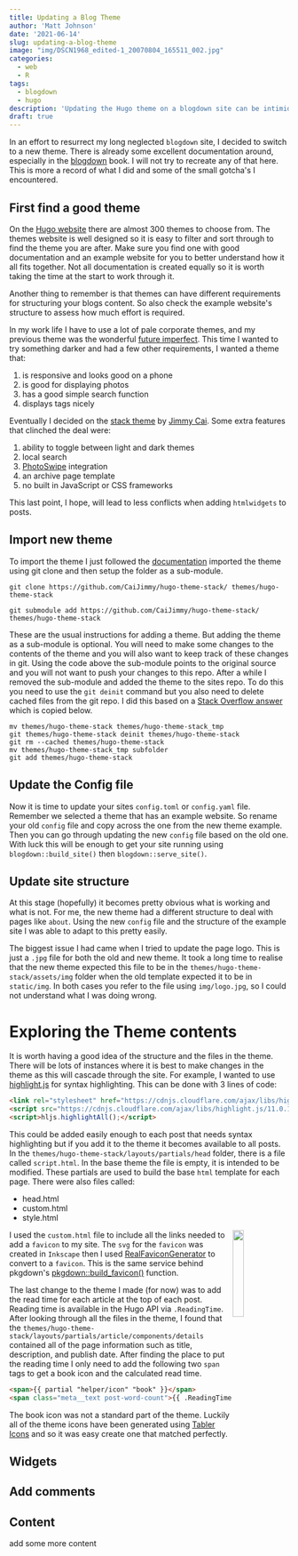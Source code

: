 ```yaml
---
title: Updating a Blog Theme
author: 'Matt Johnson'
date: '2021-06-14'
slug: updating-a-blog-theme
image: "img/DSCN1968_edited-1_20070804_165511_002.jpg"
categories:
  - web
  - R
tags:
  - blogdown
  - hugo
description: 'Updating the Hugo theme on a blogdown site can be intimidating, the trick is to pick a theme with good documentation and an example site.'
draft: true
---
```




In an effort to resurrect my long neglected `blogdown` site, I decided to switch to a new theme. There is already some excellent documentation around, especially in the [blogdown](https://bookdown.org/yihui/blogdown/other-themes.html#other-themes) book. I will not try to recreate any of that here. This is more a record of what I did and some of the small gotcha's I encountered.


## First find a good theme 

On the [Hugo website](https://themes.gohugo.io/) there are almost 300 themes to choose from. The themes website is well designed so it is easy to filter and sort through to find the theme you are after. Make sure you find one with good documentation and an example website for you to better understand how it all fits together. Not all documentation is created equally so it is worth taking the time at the start to work through it. 

Another thing to remember is that themes can have different requirements for structuring your blogs content. So also check the example website's structure to assess how much effort is required. 

In my work life I have to use a lot of pale corporate themes, and my previous theme was the wonderful [future imperfect](https://themes.gohugo.io/future-imperfect/). This time I wanted to try something darker and had a few other requirements, I wanted a theme that:

1. is responsive and looks good on a phone
2. is good for displaying photos
3. has a good simple search function
4. displays tags nicely

Eventually I decided on the [stack theme](https://themes.gohugo.io/hugo-theme-stack/) by [Jimmy Cai](https://jimmycai.com/). Some extra features that clinched the deal were:

1. ability to toggle between light and dark themes
2. local search
3. [PhotoSwipe](https://photoswipe.com/) integration
4. an archive page template
5. no built in JavaScript or CSS frameworks

This last point, I hope, will lead to less conflicts when adding `htmlwidgets` to posts.


## Import new theme 

To import the theme I just followed the [documentation](https://docs.stack.jimmycai.com/getting-started) imported the theme using git clone and then setup the folder as a sub-module.

```console
git clone https://github.com/CaiJimmy/hugo-theme-stack/ themes/hugo-theme-stack

git submodule add https://github.com/CaiJimmy/hugo-theme-stack/ themes/hugo-theme-stack
```

These are the usual instructions for adding a theme. But adding the theme as a sub-module is optional. You will need to make some changes to the contents of the theme and you will also want to keep track of these changes in git. Using the code above the sub-module points to the original source and you will not want to push your changes to this repo. After a while I removed the sub-module and added the theme to the sites repo. To do this you need to use the `git deinit` command but you also need to delete cached files from the git repo. I did this based on a [Stack Overflow answer](https://stackoverflow.com/a/26752628/1498485) which is copied below.

```console
mv themes/hugo-theme-stack themes/hugo-theme-stack_tmp
git themes/hugo-theme-stack deinit themes/hugo-theme-stack
git rm --cached themes/hugo-theme-stack
mv themes/hugo-theme-stack_tmp subfolder
git add themes/hugo-theme-stack
```


## Update the Config file

Now it is time to update your sites `config.toml` or `config.yaml` file. Remember we selected a theme that has an example website. So rename your old `config` file and copy across the one from the new theme example. Then you can go through updating the new `config` file based on the old one. With luck this will be enough to get your site running using `blogdown::build_site()` then `blogdown::serve_site()`. 


## Update site structure 

At this stage (hopefully) it becomes pretty obvious what is working and what is not. For me, the new theme had a different structure to deal with pages like `about`. Using the new `config` file and the structure of the example site I was able to adapt to this pretty easily.

The biggest issue I had came when I tried to update the page logo. This is just a `.jpg` file for both the old and new theme. It took a long time to realise that the new theme expected this file to be in the `themes/hugo-theme-stack/assets/img` folder when the old template expected it to be in `static/img`. In both cases you refer to the file using `img/logo.jpg`, so I could not understand what I was doing wrong.


# Exploring the Theme contents

It is worth having a good idea of the structure and the files in the theme. There will be lots of instances where it is best to make changes in the theme as this will cascade through the site. For example, I wanted to use [highlight.js](https://highlightjs.org/) for syntax highlighting. This can be done with 3 lines of code:

```html
<link rel="stylesheet" href="https://cdnjs.cloudflare.com/ajax/libs/highlight.js/11.0.1/styles/a11y-dark.min.css">
<script src="https://cdnjs.cloudflare.com/ajax/libs/highlight.js/11.0.1/highlight.min.js"></script>
<script>hljs.highlightAll();</script>
```

This could be added easily enough to each post that needs syntax highlighting but if you add it to the theme it becomes available to all posts. In the `themes/hugo-theme-stack/layouts/partials/head` folder, there is a file called `script.html`. In the base theme the file is empty, it is intended to be modified. These partials are used to build the base `html` template for each page. There were also files called:

  * head.html
  * custom.html
  * style.html
  
<style>
.right {
  display: block;
  float: right;
  width: 20%;
}
</style>

<img class = "right" src="../../fav2/favicon.svg"/>

I used the `custom.html` file to include all the links needed to add a `favicon` to my site. The `svg` for the `favicon` was created in `Inkscape` then I used [RealFaviconGenerator](https://realfavicongenerator.net/) to convert to a `favicon`. This is the same service behind pkgdown's [pkgdown::build_favicon()](https://pkgdown.r-lib.org/reference/build_favicons.html) function.

The last change to the theme I made (for now) was to add the read time for each article at the top of each post. Reading time is available in the Hugo API via `.ReadingTime`. After looking through all the files in the theme, I found that the `themes/hugo-theme-stack/layouts/partials/article/components/details` contained all of the page information such as title, description, and publish date. After finding the place to put the reading time I only need to add the following two `span` tags to get a book icon and the calculated read time.

```html
<span>{{ partial "helper/icon" "book" }}</span>
<span class="meta__text post-word-count">{{ .ReadingTime }} min read</span>
```

The book icon was not a standard part of the theme. Luckily all of the theme icons have been generated using [Tabler Icons](https://tablericons.com/) and so it was easy create one that matched perfectly.



## Widgets






## Add comments



## Content

add some more content


